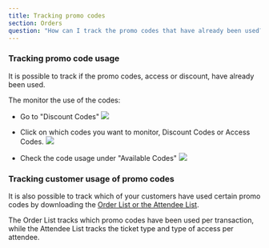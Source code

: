 ```yaml
---
title: Tracking promo codes
section: Orders
question: "How can I track the promo codes that have already been used?"
---
```


### Tracking promo code usage

It is possible to track if the promo codes, access or discount, have already been used.

The monitor the use of the codes:

   * Go to "Discount Codes"
   ![](http://i.imgur.com/xuSy7Vs.png)
   
   * Click on which codes you want to monitor, Discount Codes or Access Codes.
   ![](http://i.imgur.com/4QkGuA6.png)
   
   * Check the code usage under "Available Codes"
   ![](http://i.imgur.com/InDli9n.png)


### Tracking customer usage of promo codes

It is also possible to track which of your customers have used certain promo codes by downloading the [Order List or the Attendee List].

The Order List tracks which promo codes have been used per transaction, while the Attendee List tracks the ticket type and type of access per attendee.

[Order List or the Attendee List]:list-of-orders-and-attendees.html
